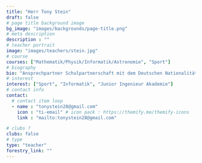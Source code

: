 ```yaml
---
title: "Herr Tony Stein"
draft: false
# page title background image
bg_image: "images/backgrounds/page-title.png"
# meta description
description : ""
# teacher portrait
image: "images/teachers/stein.jpg"
# course
courses: ["Mathematik/Physik/Informatik/Astronomie", "Sport"]
# biography
bio: "Ansprechpartner Schulpartnerschaft mit dem Deutschen Nationalitätengymnasium Budapest, Junior-Ingenieur-Akademie, 3D-Druck und LEGO-Robotik"
# interest
interest: ["Sport", "Informatik", "Junior Ingenieur Akademie"]
# contact info
contact:
  # contact item loop
  - name : "tonystein28@gmail.com"
    icon : "ti-email" # icon pack : https://themify.me/themify-icons
    link : "mailto:tonystein28@gmail.com"

# clubs ?
clubs: false
# type
type: "teacher"
forestry_link: ""
---
```

